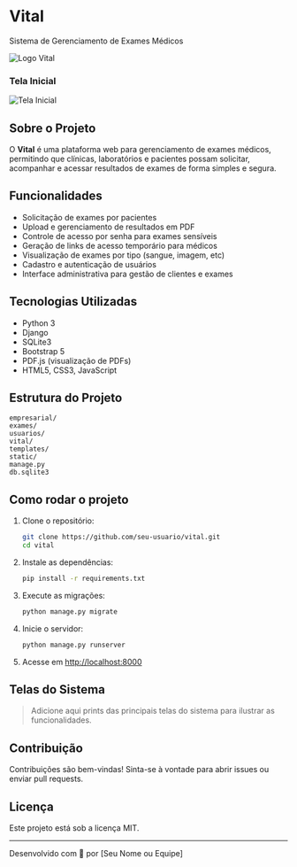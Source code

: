 # Vital

Sistema de Gerenciamento de Exames Médicos

![Logo Vital](static/geral/img/logo.png)

### Tela Inicial
![Tela Inicial](static/geral/img/tela1.png)

## Sobre o Projeto

O **Vital** é uma plataforma web para gerenciamento de exames médicos, permitindo que clínicas, laboratórios e pacientes possam solicitar, acompanhar e acessar resultados de exames de forma simples e segura.

## Funcionalidades

- Solicitação de exames por pacientes
- Upload e gerenciamento de resultados em PDF
- Controle de acesso por senha para exames sensíveis
- Geração de links de acesso temporário para médicos
- Visualização de exames por tipo (sangue, imagem, etc)
- Cadastro e autenticação de usuários
- Interface administrativa para gestão de clientes e exames

## Tecnologias Utilizadas

- Python 3
- Django
- SQLite3
- Bootstrap 5
- PDF.js (visualização de PDFs)
- HTML5, CSS3, JavaScript

## Estrutura do Projeto

```
empresarial/
exames/
usuarios/
vital/
templates/
static/
manage.py
db.sqlite3
```

## Como rodar o projeto

1. Clone o repositório:
    ```sh
    git clone https://github.com/seu-usuario/vital.git
    cd vital
    ```

2. Instale as dependências:
    ```sh
    pip install -r requirements.txt
    ```

3. Execute as migrações:
    ```sh
    python manage.py migrate
    ```

4. Inicie o servidor:
    ```sh
    python manage.py runserver
    ```

5. Acesse em [http://localhost:8000](http://localhost:8000)

## Telas do Sistema

> Adicione aqui prints das principais telas do sistema para ilustrar as funcionalidades.

## Contribuição

Contribuições são bem-vindas! Sinta-se à vontade para abrir issues ou enviar pull requests.

## Licença

Este projeto está sob a licença MIT.

---

Desenvolvido com 💙 por [Seu Nome ou Equipe]